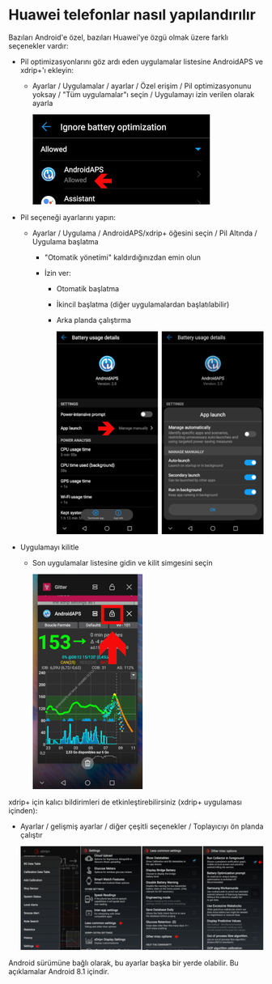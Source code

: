 # Huawei telefonlar nasıl yapılandırılır

Bazıları Android'e özel, bazıları Huawei'ye özgü olmak üzere farklı seçenekler vardır:

* Pil optimizasyonlarını göz ardı eden uygulamalar listesine AndroidAPS ve xdrip+'ı ekleyin:
  
  * Ayarlar / Uygulamalar / ayarlar / Özel erişim / Pil optimizasyonunu yoksay / "Tüm uygulamalar"ı seçin / Uygulamayı izin verilen olarak ayarla
    
    ![Huawei - pil optimizasyonunu yoksay](../images/Huawei_BatteryOptimization.png)

* Pil seçeneği ayarlarını yapın:
  
  * Ayarlar / Uygulama / AndroidAPS/xdrip+ öğesini seçin / Pil Altında / Uygulama başlatma
    
    * "Otomatik yönetimi" kaldırdığınızdan emin olun
    * İzin ver:
      
      * Otomatik başlatma
      * İkincil başlatma (diğer uygulamalardan başlatılabilir)
      * Arka planda çalıştırma
        
        ![Huawei - pil seçenekleri](../images/Huawei_BatteryOptions.png)

* Uygulamayı kilitle
  
  * Son uygulamalar listesine gidin ve kilit simgesini seçin
    
    ![Huawei - kilit uygulaması](../images/Huawei_LockApp.png)

xdrip+ için kalıcı bildirimleri de etkinleştirebilirsiniz (xdrip+ uygulaması içinden):

* Ayarlar / gelişmiş ayarlar / diğer çeşitli seçenekler / Toplayıcıyı ön planda çalıştır
  
  ![xdrip+ ayarları - toplayıcı ön planda](../images/xdrip_collector_foreground.png)

Android sürümüne bağlı olarak, bu ayarlar başka bir yerde olabilir. Bu açıklamalar Android 8.1 içindir.